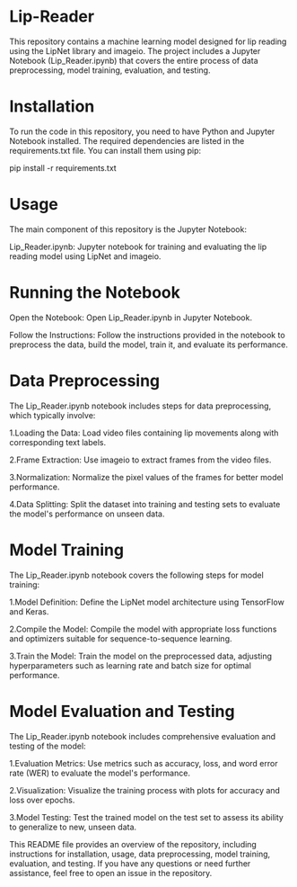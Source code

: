 # Lip-Reader

This repository contains a machine learning model designed for lip reading using the LipNet library and imageio. The project includes a Jupyter Notebook (Lip_Reader.ipynb) that covers the entire process of data preprocessing, model training, evaluation, and testing.

# Installation
To run the code in this repository, you need to have Python and Jupyter Notebook installed. The required dependencies are listed in the requirements.txt file. You can install them using pip:

pip install -r requirements.txt

# Usage
The main component of this repository is the Jupyter Notebook:

Lip_Reader.ipynb: Jupyter notebook for training and evaluating the lip reading model using LipNet and imageio.
# Running the Notebook
Open the Notebook:
Open Lip_Reader.ipynb in Jupyter Notebook.

Follow the Instructions:
Follow the instructions provided in the notebook to preprocess the data, build the model, train it, and evaluate its performance.

# Data Preprocessing
The Lip_Reader.ipynb notebook includes steps for data preprocessing, which typically involve:

1.Loading the Data: Load video files containing lip movements along with corresponding text labels.

2.Frame Extraction: Use imageio to extract frames from the video files.

3.Normalization: Normalize the pixel values of the frames for better model performance.

4.Data Splitting: Split the dataset into training and testing sets to evaluate the model's performance on unseen data.

# Model Training
The Lip_Reader.ipynb notebook covers the following steps for model training:

1.Model Definition: Define the LipNet model architecture using TensorFlow and Keras.

2.Compile the Model: Compile the model with appropriate loss functions and optimizers suitable for sequence-to-sequence learning.

3.Train the Model: Train the model on the preprocessed data, adjusting hyperparameters such as learning rate and batch size for optimal performance.

# Model Evaluation and Testing
The Lip_Reader.ipynb notebook includes comprehensive evaluation and testing of the model:

1.Evaluation Metrics: Use metrics such as accuracy, loss, and word error rate (WER) to evaluate the model's performance.

2.Visualization: Visualize the training process with plots for accuracy and loss over epochs.

3.Model Testing: Test the trained model on the test set to assess its ability to generalize to new, unseen data.





This README file provides an overview of the repository, including instructions for installation, usage, data preprocessing, model training, evaluation, and testing. If you have any questions or need further assistance, feel free to open an issue in the repository.






